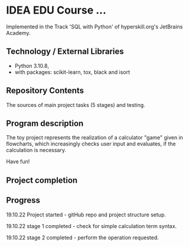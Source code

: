 # IDEA EDU Course ...

Implemented in the Track 'SQL with Python' of hyperskill.org's JetBrains Academy.

## Technology / External Libraries

- Python 3.10.8,
- with packages: scikit-learn, tox, black and isort

## Repository Contents

The sources of main project tasks (5 stages) and testing.

## Program description

The toy project represents the realization of a calculator "game" given in flowcharts, which
increasingly checks user input and evaluates, if the calculation is necessary.

Have fun!

## Project completion

[//]: # (Project was completed on dd.mm.22.)

## Progress

19.10.22 Project started - gitHub repo and project structure setup.

19.10.22 stage 1 completed - check for simple calculation term syntax.

19.10.22 stage 2 completed - perform the operation requested.
